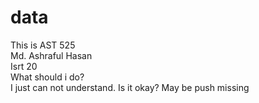 # data
This is AST 525\
Md. Ashraful Hasan\
Isrt 20\
What should i do?\
I just can not understand.
Is it okay?
May be push missing

